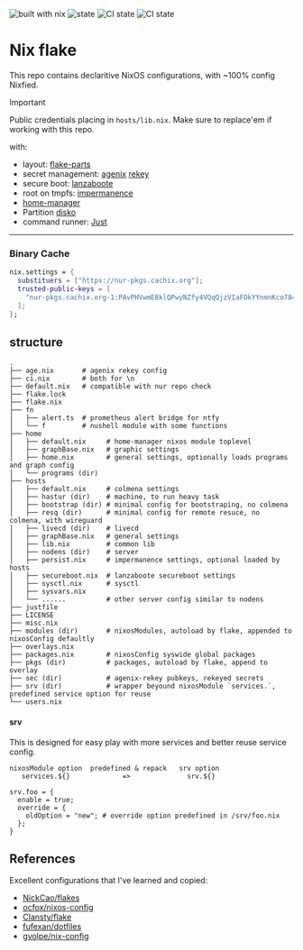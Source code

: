 ![built with nix](https://img.shields.io/static/v1?logo=nixos&logoColor=white&label=&message=Built%20with%20Nix&color=41439a)
![state](https://img.shields.io/badge/works-on%20my%20machines-FEDFE1)
![CI state](https://github.com/oluceps/nixos-config/actions/workflows/lint.yaml/badge.svg)
![CI state](https://github.com/oluceps/nixos-config/actions/workflows/sensitive.yaml/badge.svg)  

# Nix flake

This repo contains declaritive NixOS configurations, with ~100% config Nixfied.
> [!IMPORTANT]
> Public credentials placing in `hosts/lib.nix`. Make sure to replace'em if working with this repo.


with:

+ layout: [flake-parts](https://github.com/hercules-ci/flake-parts)
+ secret management: [agenix](https://github.com/ryantm/agenix) [rekey](https://github.com/oddlama/agenix-rekey)
+ secure boot: [lanzaboote](https://github.com/nix-community/lanzaboote)
+ root on tmpfs: [impermanence](https://github.com/nix-community/impermanence)
+ [home-manager](https://github.com/nix-community/home-manager)
+ Partition [disko](https://github.com/nix-community/disko)
+ command runner: [Just](https://github.com/casey/just) 

---

### Binary Cache

```nix
nix.settings = {
  substituers = ["https://nur-pkgs.cachix.org"];
  trusted-public-keys = [
    "nur-pkgs.cachix.org-1:PAvPHVwmEBklQPwyNZfy4VQqQjzVIaFOkYYnmnKco78="
  ];
};
```

## structure

```
.
├── age.nix       # agenix rekey config
├── ci.nix        # both for \n
├── default.nix   # compatible with nur repo check
├── flake.lock
├── flake.nix
├── fn
│   ├── alert.ts  # prometheus alert bridge for ntfy
│   └── f         # nushell module with some functions
├── home                
│   ├── default.nix     # home-manager nixos module toplevel
│   ├── graphBase.nix   # graphic settings
│   ├── home.nix        # general settings, optionally loads programs and graph config
│   └── programs (dir)
├── hosts
│   ├── default.nix     # colmena settings
│   ├── hastur (dir)    # machine, to run heavy task
│   ├── bootstrap (dir) # minimal config for bootstraping, no colmena
│   ├── resq (dir)      # minimal config for remote resuce, no colmena, with wireguard
│   ├── livecd (dir)    # livecd
│   ├── graphBase.nix   # general settings
│   ├── lib.nix         # common lib
│   ├── nodens (dir)    # server
│   ├── persist.nix     # impermanence settings, optional loaded by hosts
│   ├── secureboot.nix  # lanzaboote secureboot settings
│   ├── sysctl.nix      # sysctl
│   ├── sysvars.nix
│   └── ......          # other server config similar to nodens
├── justfile
├── LICENSE
├── misc.nix
├── modules (dir)       # nixosModules, autoload by flake, appended to nixosConfig defaultly
├── overlays.nix
├── packages.nix        # nixosConfig syswide global packages
├── pkgs (dir)          # packages, autoload by flake, append to overlay
├── sec (dir)           # agenix-rekey pubkeys, rekeyed secrets
├── srv (dir)           # wrapper beyound nixosModule `services.`, predefined service option for reuse
└── users.nix
```

#### srv

This is designed for easy play with more services and better reuse service config.

```
nixosModule option  predefined & repack   srv option
   services.${}             =>              srv.${}

srv.foo = {
  enable = true;
  override = {
    oldOption = "new"; # override option predefined in /srv/foo.nix
  };
}
```


## References

Excellent configurations that I've learned and copied:  
+ [NickCao/flakes](https://github.com/NickCao/flakes)  
+ [ocfox/nixos-config](https://github.com/ocfox/nixos-config)  
+ [Clansty/flake](https://github.com/Clansty/flake)  
+ [fufexan/dotfiles](https://github.com/fufexan/dotfiles)  
+ [gvolpe/nix-config](https://github.com/gvolpe/nix-config)
